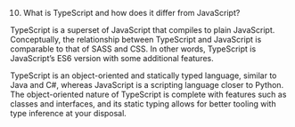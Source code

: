 10. What is TypeScript and how does it differ from JavaScript?












TypeScript is a superset of JavaScript that compiles to plain JavaScript. Conceptually, the relationship between TypeScript and JavaScript is comparable to that of SASS and CSS. In other words, TypeScript is JavaScript’s ES6 version with some additional features.

TypeScript is an object-oriented and statically typed language, similar to Java and C#, whereas JavaScript is a scripting language closer to Python. The object-oriented nature of TypeScript is complete with features such as classes and interfaces, and its static typing allows for better tooling with type inference at your disposal.